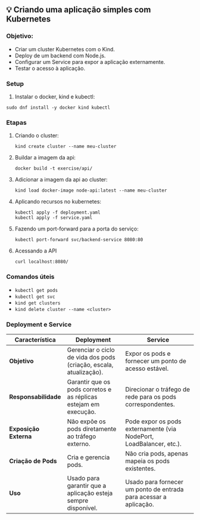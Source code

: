 ## 💡 Criando uma aplicação simples com Kubernetes

### Objetivo:
-  Criar um cluster Kubernetes com o Kind.
- Deploy de um backend com Node.js.
- Configurar um Service para expor a aplicação externamente.
- Testar o acesso à aplicação.

### Setup
1. Instalar o docker, kind e kubectl:

`sudo dnf install -y docker kind kubectl`

### Etapas
1. Criando o cluster:

    `kind create cluster --name meu-cluster`

2. Buildar a imagem da api:

    `docker build -t exercise/api/`

3. Adicionar a imagem da api ao cluster:

    `kind load docker-image node-api:latest --name meu-cluster`

4. Aplicando recursos no kubernetes:

    ```
    kubectl apply -f deployment.yaml
    kubectl apply -f service.yaml
    ```

6. Fazendo um port-forward para a porta do serviço:

   `kubectl port-forward svc/backend-service 8080:80`

8. Acessando a API

   `curl localhost:8080/`

### Comandos úteis
- `kubectl get pods`
- `kubectl get svc`
- `kind get clusters`
- `kind delete cluster --name <cluster>`

### Deployment e Service
| Característica        | **Deployment**                                          | **Service**                                               |
|-----------------------|---------------------------------------------------------|-----------------------------------------------------------|
| **Objetivo**           | Gerenciar o ciclo de vida dos pods (criação, escala, atualização). | Expor os pods e fornecer um ponto de acesso estável.       |
| **Responsabilidade**   | Garantir que os pods corretos e as réplicas estejam em execução. | Direcionar o tráfego de rede para os pods correspondentes. |
| **Exposição Externa**  | Não expõe os pods diretamente ao tráfego externo.      | Pode expor os pods externamente (via NodePort, LoadBalancer, etc.). |
| **Criação de Pods**    | Cria e gerencia pods.                                   | Não cria pods, apenas mapeia os pods existentes.           |
| **Uso**                | Usado para garantir que a aplicação esteja sempre disponível. | Usado para fornecer um ponto de entrada para acessar a aplicação. |
